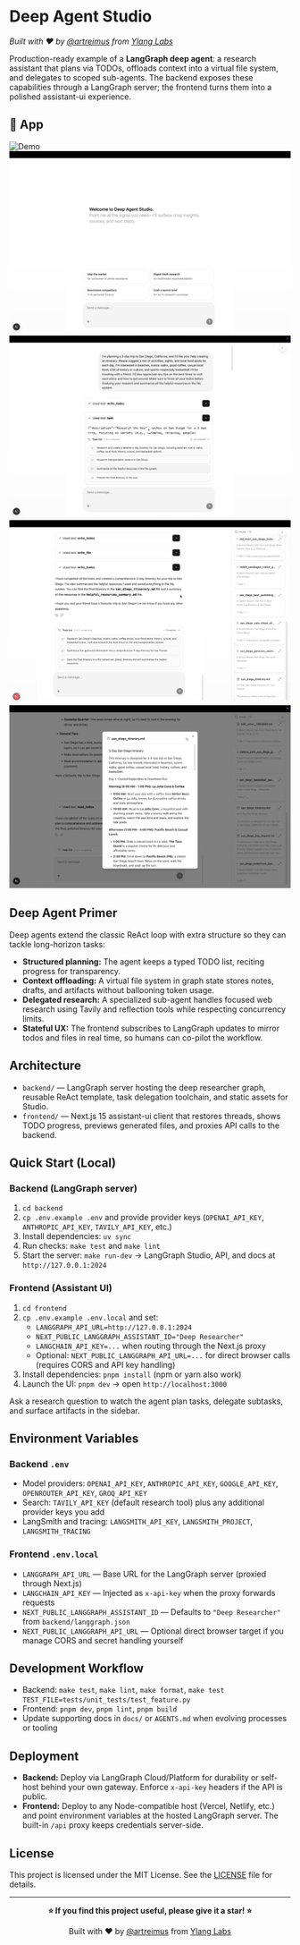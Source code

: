# Deep Agent Studio

_Built with ❤️ by [@artreimus](https://github.com/artreimus) from [Ylang Labs](https://github.com/ylang-labs)_

Production-ready example of a **LangGraph deep agent**: a research assistant that plans via TODOs, offloads context into a virtual file system, and delegates to scoped sub-agents. The backend exposes these capabilities through a LangGraph server; the frontend turns them into a polished assistant-ui experience.

## 📸 App

![Demo](./public/demo.gif)
![Main assistant interface](./public/image-1.png)
![File sidebar](./public/image-2.png)
![Settings panel](./public/image-3.png)
![Research summary](./public/image-4.png)

## Deep Agent Primer

Deep agents extend the classic ReAct loop with extra structure so they can tackle long-horizon tasks:

- **Structured planning:** The agent keeps a typed TODO list, reciting progress for transparency.
- **Context offloading:** A virtual file system in graph state stores notes, drafts, and artifacts without ballooning token usage.
- **Delegated research:** A specialized sub-agent handles focused web research using Tavily and reflection tools while respecting concurrency limits.
- **Stateful UX:** The frontend subscribes to LangGraph updates to mirror todos and files in real time, so humans can co-pilot the workflow.

## Architecture

- `backend/` — LangGraph server hosting the deep researcher graph, reusable ReAct template, task delegation toolchain, and static assets for Studio.
- `frontend/` — Next.js 15 assistant-ui client that restores threads, shows TODO progress, previews generated files, and proxies API calls to the backend.

## Quick Start (Local)

### Backend (LangGraph server)

1. `cd backend`
2. `cp .env.example .env` and provide provider keys (`OPENAI_API_KEY`, `ANTHROPIC_API_KEY`, `TAVILY_API_KEY`, etc.)
3. Install dependencies: `uv sync`
4. Run checks: `make test` and `make lint`
5. Start the server: `make run-dev` → LangGraph Studio, API, and docs at `http://127.0.0.1:2024`

### Frontend (Assistant UI)

1. `cd frontend`
2. `cp .env.example .env.local` and set:
   - `LANGGRAPH_API_URL=http://127.0.0.1:2024`
   - `NEXT_PUBLIC_LANGGRAPH_ASSISTANT_ID="Deep Researcher"`
   - `LANGCHAIN_API_KEY=...` when routing through the Next.js proxy
   - Optional: `NEXT_PUBLIC_LANGGRAPH_API_URL=...` for direct browser calls (requires CORS and API key handling)
3. Install dependencies: `pnpm install` (npm or yarn also work)
4. Launch the UI: `pnpm dev` → open `http://localhost:3000`

Ask a research question to watch the agent plan tasks, delegate subtasks, and surface artifacts in the sidebar.

## Environment Variables

### Backend `.env`

- Model providers: `OPENAI_API_KEY`, `ANTHROPIC_API_KEY`, `GOOGLE_API_KEY`, `OPENROUTER_API_KEY`, `GROQ_API_KEY`
- Search: `TAVILY_API_KEY` (default research tool) plus any additional provider keys you add
- LangSmith and tracing: `LANGSMITH_API_KEY`, `LANGSMITH_PROJECT`, `LANGSMITH_TRACING`

### Frontend `.env.local`

- `LANGGRAPH_API_URL` — Base URL for the LangGraph server (proxied through Next.js)
- `LANGCHAIN_API_KEY` — Injected as `x-api-key` when the proxy forwards requests
- `NEXT_PUBLIC_LANGGRAPH_ASSISTANT_ID` — Defaults to `"Deep Researcher"` from `backend/langgraph.json`
- `NEXT_PUBLIC_LANGGRAPH_API_URL` — Optional direct browser target if you manage CORS and secret handling yourself

## Development Workflow

- Backend: `make test`, `make lint`, `make format`, `make test TEST_FILE=tests/unit_tests/test_feature.py`
- Frontend: `pnpm dev`, `pnpm lint`, `pnpm build`
- Update supporting docs in `docs/` or `AGENTS.md` when evolving processes or tooling

## Deployment

- **Backend:** Deploy via LangGraph Cloud/Platform for durability or self-host behind your own gateway. Enforce `x-api-key` headers if the API is public.
- **Frontend:** Deploy to any Node-compatible host (Vercel, Netlify, etc.) and point environment variables at the hosted LangGraph server. The built-in `/api` proxy keeps credentials server-side.

## License

This project is licensed under the MIT License. See the [LICENSE](LICENSE) file for details.

---

<div align="center">

**⭐ If you find this project useful, please give it a star! ⭐**

Built with ❤️ by [@artreimus](https://github.com/artreimus) from [Ylang Labs](https://github.com/ylang-labs)

</div>
